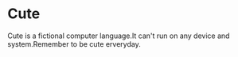 # Cute
Cute is a fictional  computer language.It can't run on any device and system.Remember to be cute erveryday.
